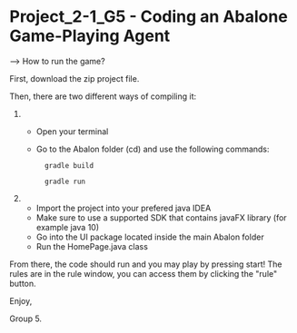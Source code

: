 # Project_2-1_G5 - Coding an Abalone Game-Playing Agent 

--> How to run the game?


First, download the zip project file.


Then, there are two different ways of compiling it:


1)
    - Open your terminal 
    - Go to the Abalon folder (cd) and use the following commands: 
  
            gradle build
  
            gradle run

2) 
    - Import the project into your prefered java IDEA
    - Make sure to use a supported SDK that contains javaFX library (for example java 10)
    - Go into the UI package located inside the main Abalon folder
    - Run the HomePage.java class
    
   
From there, the code should run and you may play by pressing start! The rules are in the rule window, you can access them by clicking the "rule" button.

Enjoy, 

Group 5.
